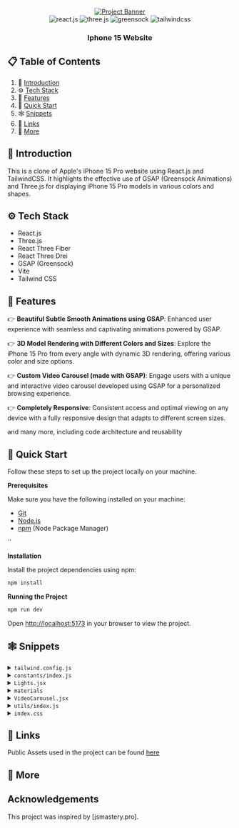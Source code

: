 <div align="center">
  <br />
    <a href="https://youtu.be/kRQbRAJ4-Fs" target="_blank">
      <img src="https://i.postimg.cc/37PnQw8n/Image-from.png" alt="Project Banner">
    </a>
  <br />

  <div>
    <img src="https://img.shields.io/badge/-React_JS-black?style=for-the-badge&logoColor=white&logo=react&color=61DAFB" alt="react.js" />
    <img src="https://img.shields.io/badge/-Three_JS-black?style=for-the-badge&logoColor=white&logo=threedotjs&color=000000" alt="three.js" />
    <img src="https://img.shields.io/badge/-GSAP-black?style=for-the-badge&logoColor=white&logo=greensock&color=88CE02" alt="greensock" />
    <img src="https://img.shields.io/badge/-Tailwind_CSS-black?style=for-the-badge&logoColor=white&logo=tailwindcss&color=06B6D4" alt="tailwindcss" />
  </div>

  <h3 align="center">Iphone 15 Website</h3>

</div>

## 📋 <a name="table">Table of Contents</a>

1. 🤖 [Introduction](#introduction)
2. ⚙️ [Tech Stack](#tech-stack)
3. 🔋 [Features](#features)
4. 🤸 [Quick Start](#quick-start)
5. 🕸️ [Snippets](#snippets)
6. 🔗 [Links](#links)
7. 🚀 [More](#more)

## <a name="introduction">🤖 Introduction</a>

This is a clone of Apple's iPhone 15 Pro website using React.js and TailwindCSS. It highlights the effective use of GSAP (Greensock Animations) and Three.js for displaying iPhone 15 Pro models in various colors and shapes.

## <a name="tech-stack">⚙️ Tech Stack</a>

- React.js
- Three.js
- React Three Fiber
- React Three Drei
- GSAP (Greensock)
- Vite
- Tailwind CSS

## <a name="features">🔋 Features</a>

👉 **Beautiful Subtle Smooth Animations using GSAP**: Enhanced user experience with seamless and captivating animations powered by GSAP.

👉 **3D Model Rendering with Different Colors and Sizes**: Explore the iPhone 15 Pro from every angle with dynamic 3D rendering, offering various color and size options.

👉 **Custom Video Carousel (made with GSAP)**: Engage users with a unique and interactive video carousel developed using GSAP for a personalized browsing experience.

👉 **Completely Responsive**: Consistent access and optimal viewing on any device with a fully responsive design that adapts to different screen sizes.

and many more, including code architecture and reusability

## <a name="quick-start">🤸 Quick Start</a>

Follow these steps to set up the project locally on your machine.

**Prerequisites**

Make sure you have the following installed on your machine:

- [Git](https://git-scm.com/)
- [Node.js](https://nodejs.org/en)
- [npm](https://www.npmjs.com/) (Node Package Manager)

``

**Installation**

Install the project dependencies using npm:

```bash
npm install
```

**Running the Project**

```bash
npm run dev
```

Open [http://localhost:5173](http://localhost:5173) in your browser to view the project.

## <a name="snippets">🕸️ Snippets</a>

<details>
<summary><code>tailwind.config.js</code></summary>

```javascript
/** @type {import('tailwindcss').Config} */
export default {
  content: ['./index.html', './src/**/*.{js,ts,jsx,tsx}'],
  theme: {
    extend: {
      colors: {
        blue: '#2997FF',
        gray: {
          DEFAULT: '#86868b',
          100: '#94928d',
          200: '#afafaf',
          300: '#42424570',
        },
        zinc: '#101010',
      },
    },
  },
  plugins: [],
}
```

</details>

<details>
<summary><code>constants/index.js</code></summary>

```javascript
import {
  blackImg,
  blueImg,
  highlightFirstVideo,
  highlightFourthVideo,
  highlightSecondVideo,
  highlightThirdVideo,
  whiteImg,
  yellowImg,
} from '../utils'

export const navLists = ['Store', 'Mac', 'iPhone', 'Support']

export const hightlightsSlides = [
  {
    id: 1,
    textLists: [
      'Enter A17 Pro.',
      'Game‑changing chip.',
      'Groundbreaking performance.',
    ],
    video: highlightFirstVideo,
    videoDuration: 4,
  },
  {
    id: 2,
    textLists: ['Titanium.', 'So strong. So light. So Pro.'],
    video: highlightSecondVideo,
    videoDuration: 5,
  },
  {
    id: 3,
    textLists: [
      'iPhone 15 Pro Max has the',
      'longest optical zoom in',
      'iPhone ever. Far out.',
    ],
    video: highlightThirdVideo,
    videoDuration: 2,
  },
  {
    id: 4,
    textLists: ['All-new Action button.', 'What will yours do?.'],
    video: highlightFourthVideo,
    videoDuration: 3.63,
  },
]

export const models = [
  {
    id: 1,
    title: 'iPhone 15 Pro in Natural Titanium',
    color: ['#8F8A81', '#ffe7b9', '#6f6c64'],
    img: yellowImg,
  },
  {
    id: 2,
    title: 'iPhone 15 Pro in Blue Titanium',
    color: ['#53596E', '#6395ff', '#21242e'],
    img: blueImg,
  },
  {
    id: 3,
    title: 'iPhone 15 Pro in White Titanium',
    color: ['#C9C8C2', '#ffffff', '#C9C8C2'],
    img: whiteImg,
  },
  {
    id: 4,
    title: 'iPhone 15 Pro in Black Titanium',
    color: ['#454749', '#3b3b3b', '#181819'],
    img: blackImg,
  },
]

export const sizes = [
  { label: '6.1"', value: 'small' },
  { label: '6.7"', value: 'large' },
]

export const footerLinks = [
  'Privacy Policy',
  'Terms of Use',
  'Sales Policy',
  'Legal',
  'Site Map',
]
```

</details>

<details>
<summary><code>Lights.jsx</code></summary>

```javascript
import { Environment, Lightformer } from '@react-three/drei'

const Lights = () => {
  return (
    // group different lights and lightformers. We can use group to organize lights, cameras, meshes, and other objects in the scene.
    <group name="lights">
      {/**
       * @description Environment is used to create a background environment for the scene
       * https://github.com/pmndrs/drei?tab=readme-ov-file#environment
       */}
      <Environment resolution={256}>
        <group>
          {/**
           * @description Lightformer used to create custom lights with various shapes and properties in a 3D scene.
           * https://github.com/pmndrs/drei?tab=readme-ov-file#lightformer
           */}
          <Lightformer
            form="rect"
            intensity={10}
            position={[-1, 0, -10]}
            scale={10}
            color={'#495057'}
          />
          <Lightformer
            form="rect"
            intensity={10}
            position={[-10, 2, 1]}
            scale={10}
            rotation-y={Math.PI / 2}
          />
          <Lightformer
            form="rect"
            intensity={10}
            position={[10, 0, 1]}
            scale={10}
            rotation-y={Math.PI / 2}
          />
        </group>
      </Environment>

      {/**
       * @description spotLight is used to create a light source positioned at a specific point
       * in the scene that emits light in a specific direction.
       * https://threejs.org/docs/#api/en/lights/SpotLight
       */}
      <spotLight
        position={[-2, 10, 5]}
        angle={0.15}
        penumbra={1} // the penumbra is the soft edge of a shadow cast by a point light
        decay={0} // the amount the light dims as it moves away from the source
        intensity={Math.PI * 0.2} // the light intensity
        color={'#f8f9fa'}
      />
      <spotLight
        position={[0, -25, 10]}
        angle={0.15}
        penumbra={1}
        decay={0}
        intensity={Math.PI * 0.2}
        color={'#f8f9fa'}
      />
      <spotLight
        position={[0, 15, 5]}
        angle={0.15}
        penumbra={1}
        decay={0.1}
        intensity={Math.PI * 3}
      />
    </group>
  )
}

export default Lights
```

</details>

<details>
<summary><code>materials</code></summary>

```javascript
useEffect(() => {
  Object.entries(materials).map((material) => {
    // these are the material names that can't be changed color
    if (
      material[0] !== 'zFdeDaGNRwzccye' &&
      material[0] !== 'ujsvqBWRMnqdwPx' &&
      material[0] !== 'hUlRcbieVuIiOXG' &&
      material[0] !== 'jlzuBkUzuJqgiAK' &&
      material[0] !== 'xNrofRCqOXXHVZt'
    ) {
      material[1].color = new THREE.Color(props.item.color[0])
    }
    material[1].needsUpdate = true
  })
}, [materials, props.item])
```

</details>

<details>
<summary><code>VideoCarousel.jsx</code></summary>

```javascript
import gsap from 'gsap'
import { useGSAP } from '@gsap/react'
import { ScrollTrigger } from 'gsap/all'
gsap.registerPlugin(ScrollTrigger)
import { useEffect, useRef, useState } from 'react'

import { hightlightsSlides } from '../constants'
import { pauseImg, playImg, replayImg } from '../utils'

const VideoCarousel = () => {
  const videoRef = useRef([])
  const videoSpanRef = useRef([])
  const videoDivRef = useRef([])

  // video and indicator
  const [video, setVideo] = useState({
    isEnd: false,
    startPlay: false,
    videoId: 0,
    isLastVideo: false,
    isPlaying: false,
  })

  const [loadedData, setLoadedData] = useState([])
  const { isEnd, isLastVideo, startPlay, videoId, isPlaying } = video

  useGSAP(() => {
    // slider animation to move the video out of the screen and bring the next video in
    gsap.to('#slider', {
      transform: `translateX(${-100 * videoId}%)`,
      duration: 2,
      ease: 'power2.inOut', // show visualizer https://gsap.com/docs/v3/Eases
    })

    // video animation to play the video when it is in the view
    gsap.to('#video', {
      scrollTrigger: {
        trigger: '#video',
        toggleActions: 'restart none none none',
      },
      onComplete: () => {
        setVideo((pre) => ({
          ...pre,
          startPlay: true,
          isPlaying: true,
        }))
      },
    })
  }, [isEnd, videoId])

  useEffect(() => {
    let currentProgress = 0
    let span = videoSpanRef.current

    if (span[videoId]) {
      // animation to move the indicator
      let anim = gsap.to(span[videoId], {
        onUpdate: () => {
          // get the progress of the video
          const progress = Math.ceil(anim.progress() * 100)

          if (progress != currentProgress) {
            currentProgress = progress

            // set the width of the progress bar
            gsap.to(videoDivRef.current[videoId], {
              width:
                window.innerWidth < 760
                  ? '10vw' // mobile
                  : window.innerWidth < 1200
                  ? '10vw' // tablet
                  : '4vw', // laptop
            })

            // set the background color of the progress bar
            gsap.to(span[videoId], {
              width: `${currentProgress}%`,
              backgroundColor: 'white',
            })
          }
        },

        // when the video is ended, replace the progress bar with the indicator and change the background color
        onComplete: () => {
          if (isPlaying) {
            gsap.to(videoDivRef.current[videoId], {
              width: '12px',
            })
            gsap.to(span[videoId], {
              backgroundColor: '#afafaf',
            })
          }
        },
      })

      if (videoId == 0) {
        anim.restart()
      }

      // update the progress bar
      const animUpdate = () => {
        anim.progress(
          videoRef.current[videoId].currentTime /
            hightlightsSlides[videoId].videoDuration
        )
      }

      if (isPlaying) {
        // ticker to update the progress bar
        gsap.ticker.add(animUpdate)
      } else {
        // remove the ticker when the video is paused (progress bar is stopped)
        gsap.ticker.remove(animUpdate)
      }
    }
  }, [videoId, startPlay])

  useEffect(() => {
    if (loadedData.length > 3) {
      if (!isPlaying) {
        videoRef.current[videoId].pause()
      } else {
        startPlay && videoRef.current[videoId].play()
      }
    }
  }, [startPlay, videoId, isPlaying, loadedData])

  // vd id is the id for every video until id becomes number 3
  const handleProcess = (type, i) => {
    switch (type) {
      case 'video-end':
        setVideo((pre) => ({ ...pre, isEnd: true, videoId: i + 1 }))
        break

      case 'video-last':
        setVideo((pre) => ({ ...pre, isLastVideo: true }))
        break

      case 'video-reset':
        setVideo((pre) => ({ ...pre, videoId: 0, isLastVideo: false }))
        break

      case 'pause':
        setVideo((pre) => ({ ...pre, isPlaying: !pre.isPlaying }))
        break

      case 'play':
        setVideo((pre) => ({ ...pre, isPlaying: !pre.isPlaying }))
        break

      default:
        return video
    }
  }

  const handleLoadedMetaData = (i, e) => setLoadedData((pre) => [...pre, e])

  return (
    <>
      <div className="flex items-center">
        {hightlightsSlides.map((list, i) => (
          <div key={list.id} id="slider" className="sm:pr-20 pr-10">
            <div className="video-carousel_container">
              <div className="w-full h-full flex-center rounded-3xl overflow-hidden bg-black">
                <video
                  id="video"
                  playsInline={true}
                  className={`${
                    list.id === 2 && 'translate-x-44'
                  } pointer-events-none`}
                  preload="auto"
                  muted
                  ref={(el) => (videoRef.current[i] = el)}
                  onEnded={() =>
                    i !== 3
                      ? handleProcess('video-end', i)
                      : handleProcess('video-last')
                  }
                  onPlay={() =>
                    setVideo((pre) => ({ ...pre, isPlaying: true }))
                  }
                  onLoadedMetadata={(e) => handleLoadedMetaData(i, e)}
                >
                  <source src={list.video} type="video/mp4" />
                </video>
              </div>

              <div className="absolute top-12 left-[5%] z-10">
                {list.textLists.map((text, i) => (
                  <p key={i} className="md:text-2xl text-xl font-medium">
                    {text}
                  </p>
                ))}
              </div>
            </div>
          </div>
        ))}
      </div>

      <div className="relative flex-center mt-10">
        <div className="flex-center py-5 px-7 bg-gray-300 backdrop-blur rounded-full">
          {videoRef.current.map((_, i) => (
            <span
              key={i}
              className="mx-2 w-3 h-3 bg-gray-200 rounded-full relative cursor-pointer"
              ref={(el) => (videoDivRef.current[i] = el)}
            >
              <span
                className="absolute h-full w-full rounded-full"
                ref={(el) => (videoSpanRef.current[i] = el)}
              />
            </span>
          ))}
        </div>

        <button className="control-btn">
          <img
            src={isLastVideo ? replayImg : !isPlaying ? playImg : pauseImg}
            alt={isLastVideo ? 'replay' : !isPlaying ? 'play' : 'pause'}
            onClick={
              isLastVideo
                ? () => handleProcess('video-reset')
                : !isPlaying
                ? () => handleProcess('play')
                : () => handleProcess('pause')
            }
          />
        </button>
      </div>
    </>
  )
}

export default VideoCarousel
```

</details>

<details>
<summary><code>utils/index.js</code></summary>

```javascript
import hero from '/assets/images/hero.jpeg'

export const heroImg = hero

import hmv from '/assets/videos/hero.mp4'
import smallmv from '/assets/videos/smallHero.mp4'
import highlightFirstmv from '/assets/videos/highlight-first.mp4'
import highlightSectmv from '/assets/videos/hightlight-third.mp4'
import highlightThirdmv from '/assets/videos/hightlight-sec.mp4'
import highlightFourthmv from '/assets/videos/hightlight-fourth.mp4'
import exploremv from '/assets/videos/explore.mp4'
import framemv from '/assets/videos/frame.mp4'

import apple from '/assets/images/apple.svg'
import search from '/assets/images/search.svg'
import bag from '/assets/images/bag.svg'
import watch from '/assets/images/watch.svg'
import right from '/assets/images/right.svg'
import replay from '/assets/images/replay.svg'
import play from '/assets/images/play.svg'
import pause from '/assets/images/pause.svg'

import yellow from '/assets/images/yellow.jpg'
import blue from '/assets/images/blue.jpg'
import white from '/assets/images/white.jpg'
import black from '/assets/images/black.jpg'
import explore1 from '/assets/images/explore1.jpg'
import explore2 from '/assets/images/explore2.jpg'
import chip from '/assets/images/chip.jpeg'
import frame from '/assets/images/frame.png'

export const heroVideo = hmv
export const smallHeroVideo = smallmv
export const highlightFirstVideo = highlightFirstmv
export const highlightSecondVideo = highlightSectmv
export const highlightThirdVideo = highlightThirdmv
export const highlightFourthVideo = highlightFourthmv
export const exploreVideo = exploremv
export const frameVideo = framemv

export const appleImg = apple
export const searchImg = search
export const bagImg = bag
export const watchImg = watch
export const rightImg = right
export const replayImg = replay
export const playImg = play
export const pauseImg = pause

export const yellowImg = yellow
export const blueImg = blue
export const whiteImg = white
export const blackImg = black
export const explore1Img = explore1
export const explore2Img = explore2
export const chipImg = chip
export const frameImg = frame
```

</details>

<details>
<summary><code>index.css</code></summary>

```css
@tailwind base;
@tailwind components;
@tailwind utilities;

* {
  margin: 0;
  padding: 0;
  box-sizing: border-box;
}

body {
  color: white;
  width: 100dvw;
  overflow-x: hidden;
  height: 100%;
  background: #000;
  border-color: #3b3b3b;
  user-select: none;
}

canvas {
  touch-action: none;
}

.scrim-max-width {
  margin-inline-start: auto;
  margin-inline-end: auto;
  position: relative;
  max-width: 1120px;
}

@layer utilities {
  .flex-center {
    @apply flex items-center justify-center;
  }

  .nav-height {
    @apply h-[calc(100vh-60px)];
  }

  .btn {
    @apply px-5 py-2 rounded-3xl bg-blue my-5 hover:bg-transparent border border-transparent hover:border hover:text-blue hover:border-blue;
  }

  .color-container {
    @apply flex items-center justify-center px-4 py-4 rounded-full bg-gray-300 backdrop-blur;
  }

  .size-btn-container {
    @apply flex items-center justify-center p-1 rounded-full bg-gray-300 backdrop-blur ml-3 gap-1;
  }

  .size-btn {
    @apply w-10 h-10 text-sm flex justify-center items-center bg-white text-black rounded-full transition-all;
  }

  .common-padding {
    @apply sm:py-32 py-20 sm:px-10 px-5;
  }

  .section-heading {
    @apply text-gray lg:text-6xl md:text-5xl text-3xl lg:mb-0 mb-5 font-medium opacity-0 translate-y-20;
  }

  .feature-text {
    @apply text-gray max-w-md text-lg md:text-xl font-semibold opacity-0 translate-y-[100px];
  }

  .feature-text-container {
    @apply w-full flex-center flex-col md:flex-row mt-10 md:mt-16 gap-5;
  }

  .feature-video {
    @apply w-full h-full object-cover object-center scale-150 opacity-0;
  }

  .feature-video-container {
    @apply w-full flex flex-col md:flex-row gap-5 items-center;
  }

  .link {
    @apply text-blue hover:underline cursor-pointer flex items-center text-xl opacity-0 translate-y-20;
  }

  .control-btn {
    @apply ml-4 p-4 rounded-full bg-gray-300 backdrop-blur flex-center;
  }

  .hero-title {
    @apply text-center font-semibold text-3xl text-gray-100 opacity-0 max-md:mb-10;
  }

  .hiw-title {
    @apply text-4xl md:text-7xl font-semibold text-center;
  }

  .hiw-subtitle {
    @apply text-gray font-semibold text-xl md:text-2xl py-10 text-center;
  }

  .hiw-video {
    @apply absolute w-[95%] h-[90%] rounded-[56px] overflow-hidden;
  }

  .hiw-text-container {
    @apply flex md:flex-row flex-col justify-between items-start gap-24;
  }

  .hiw-text {
    @apply text-gray text-xl font-normal md:font-semibold;
  }

  .hiw-bigtext {
    @apply text-white text-3xl md:text-5xl font-normal md:font-semibold my-2;
  }

  .video-carousel_container {
    @apply relative sm:w-[70vw] w-[88vw] md:h-[70vh] sm:h-[50vh] h-[35vh];
  }

  .g_fadeIn {
    @apply opacity-0 translate-y-[100px];
  }
}
```

</details>

## <a name="links">🔗 Links</a>

Public Assets used in the project can be found [here](https://drive.google.com/file/d/1syHiNxSIGXVApaIozdrLXM2x5dPhvaJL/view?usp=sharing)

## <a name="more">🚀 More</a>

## Acknowledgements

This project was inspired by [jsmastery.pro].

#
